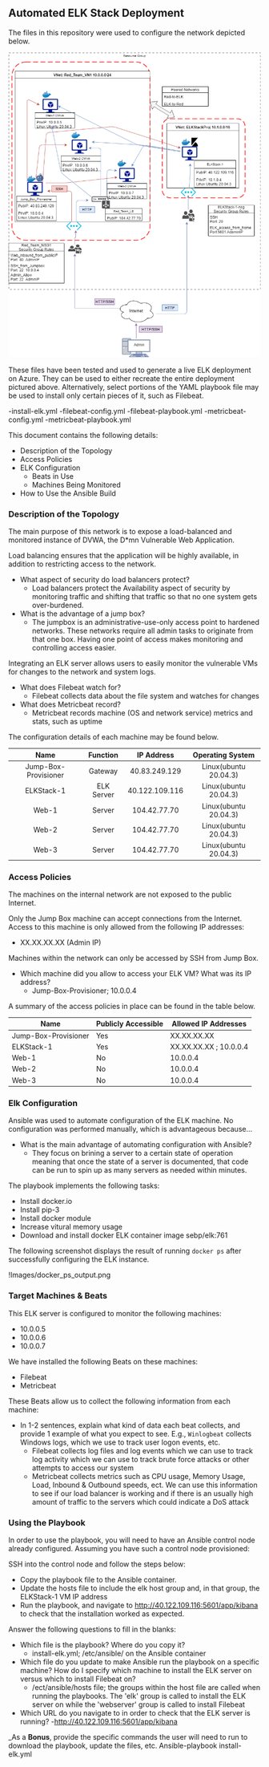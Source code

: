 ## Automated ELK Stack Deployment

The files in this repository were used to configure the network depicted below.

![network diagram](https://github.com/smgannon443/ELKproject1/blob/main/Images/Scott_Gannon_ELK.png)

These files have been tested and used to generate a live ELK deployment on Azure. They can be used to either recreate the entire deployment pictured above. Alternatively, select portions of the YAML playbook file may be used to install only certain pieces of it, such as Filebeat.

  -install-elk.yml
  -filebeat-config.yml
  -filebeat-playbook.yml
  -metricbeat-config.yml
  -metricbeat-playbook.yml


This document contains the following details:
- Description of the Topology
- Access Policies
- ELK Configuration
  - Beats in Use
  - Machines Being Monitored
- How to Use the Ansible Build


### Description of the Topology

The main purpose of this network is to expose a load-balanced and monitored instance of DVWA, the D*mn Vulnerable Web Application.

Load balancing ensures that the application will be highly available, in addition to restricting access to the network.
- What aspect of security do load balancers protect?
	- Load balancers protect the Availability aspect of security by monitoring traffic and shifting that traffic so that no one system gets over-burdened. 
- What is the advantage of a jump box?
	- The jumpbox is an administrative-use-only access point to hardened networks. These networks require all admin tasks to originate from that one box. Having one point of access makes monitoring and controlling access easier.

Integrating an ELK server allows users to easily monitor the vulnerable VMs for changes to the network and system logs.
- What does Filebeat watch for?
	- Filebeat collects data about the file system and watches for changes
- What does Metricbeat record?
	- Metricbeat records machine (OS and network service) metrics and stats, such as uptime

The configuration details of each machine may be found below.

|         Name         |  Function  |   IP Address   |    Operating System   |
|:--------------------:|:----------:|:--------------:|:---------------------:|
| Jump-Box-Provisioner | Gateway    | 40.83.249.129  | Linux(ubuntu 20.04.3) |
| ELKStack-1           | ELK Server | 40.122.109.116 | Linux(ubuntu 20.04.3) |
| Web-1                | Server     | 104.42.77.70   | Linux(ubuntu 20.04.3) |
| Web-2                | Server     | 104.42.77.70   | Linux(ubuntu 20.04.3) |
| Web-3                | Server     | 104.42.77.70   | Linux(ubuntu 20.04.3) |

### Access Policies

The machines on the internal network are not exposed to the public Internet. 

Only the Jump Box machine can accept connections from the Internet. Access to this machine is only allowed from the following IP addresses:
- XX.XX.XX.XX (Admin IP)

Machines within the network can only be accessed by SSH from Jump Box.
- Which machine did you allow to access your ELK VM? What was its IP address?
	- Jump-Box-Provisioner; 10.0.0.4

A summary of the access policies in place can be found in the table below.

| Name                 | Publicly Accessible | Allowed IP Addresses   |
|----------------------|---------------------|------------------------|
| Jump-Box-Provisioner | Yes                 | XX.XX.XX.XX            |
| ELKStack-1           | Yes                 | XX.XX.XX.XX ; 10.0.0.4 |
| Web-1                | No                  | 10.0.0.4               |
| Web-2                | No                  | 10.0.0.4               |
| Web-3                | No                  | 10.0.0.4               |

### Elk Configuration

Ansible was used to automate configuration of the ELK machine. No configuration was performed manually, which is advantageous because...
- What is the main advantage of automating configuration with Ansible?
	- They focus on brining a server to a certain state of operation meaning that once the state of a server is documented, that code can be run to spin up as many servers as needed within minutes.

The playbook implements the following tasks:
- Install docker.io
- Install pip-3
- Install docker module
- Increase vitural memory usage
- Download and install docker ELK container image sebp/elk:761

The following screenshot displays the result of running `docker ps` after successfully configuring the ELK instance.

!Images/docker_ps_output.png

### Target Machines & Beats
This ELK server is configured to monitor the following machines:
- 10.0.0.5
- 10.0.0.6
- 10.0.0.7

We have installed the following Beats on these machines:
- Filebeat
- Metricbeat

These Beats allow us to collect the following information from each machine:
- In 1-2 sentences, explain what kind of data each beat collects, and provide 1 example of what you expect to see. E.g., `Winlogbeat` collects Windows logs, which we use to track user logon events, etc.
	- Filebeat collects log files and log events which we can use to track log activity which we can use to track brute force attacks or other attempts to access our system
	- Metricbeat collects metrics such as CPU usage, Memory Usage, Load, Inbound & Outbound speeds, ect. We can use this information to see if our load balancer is working and if there is an usually high amount of traffic to the servers which could indicate a DoS attack

### Using the Playbook
In order to use the playbook, you will need to have an Ansible control node already configured. Assuming you have such a control node provisioned: 

SSH into the control node and follow the steps below:
- Copy the playbook file to the Ansible container.
- Update the hosts file to include the elk host group and, in that group, the ELKStack-1 VM IP address
- Run the playbook, and navigate to http://40.122.109.116:5601/app/kibana to check that the installation worked as expected.

Answer the following questions to fill in the blanks:
- Which file is the playbook? Where do you copy it?
	- install-elk.yml; /etc/ansible/ on the Ansible container
- Which file do you update to make Ansible run the playbook on a specific machine? How do I specify which machine to install the ELK server on versus which to install Filebeat on?
	- /ect/ansible/hosts file; the groups within the host file are called when running the playbooks. The 'elk' group is called to install the ELK server on while the 'webserver' group is called to install Filebeat
- Which URL do you navigate to in order to check that the ELK server is running?
	-http://40.122.109.116:5601/app/kibana

_As a **Bonus**, provide the specific commands the user will need to run to download the playbook, update the files, etc.
Ansible-playbook install-elk.yml

